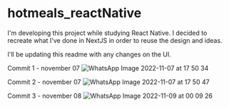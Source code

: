 # hotmeals_reactNative

I'm developing this project while studying React Native. I decided to recreate what I've done in NextJS in order to reuse the design and ideas.

I'll be updating this readme with any changes on the UI.

Commit 1 - november 07
![WhatsApp Image 2022-11-07 at 17 50 34](https://user-images.githubusercontent.com/76676185/200728341-4afcc9e7-febb-4021-a2a2-675411436321.jpeg)

Commit 2 - november 07
![WhatsApp Image 2022-11-07 at 17 50 47](https://user-images.githubusercontent.com/76676185/200728649-621b3f5e-5b06-442c-a8fa-6730750fd444.jpeg)

Commit 3 - november 08
![WhatsApp Image 2022-11-09 at 00 09 26](https://user-images.githubusercontent.com/76676185/200728800-b59d0e1b-019d-43e7-884d-2f45566f9cd6.jpeg)
